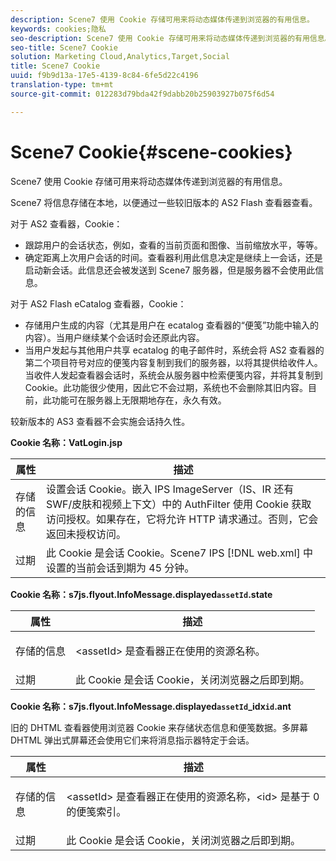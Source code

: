 ```yaml
---
description: Scene7 使用 Cookie 存储可用来将动态媒体传递到浏览器的有用信息。
keywords: cookies;隐私
seo-description: Scene7 使用 Cookie 存储可用来将动态媒体传递到浏览器的有用信息。
seo-title: Scene7 Cookie
solution: Marketing Cloud,Analytics,Target,Social
title: Scene7 Cookie
uuid: f9b9d13a-17e5-4139-8c84-6fe5d22c4196
translation-type: tm+mt
source-git-commit: 012283d79bda42f9dabb20b25903927b075f6d54

---
```



# Scene7 Cookie{#scene-cookies}

Scene7 使用 Cookie 存储可用来将动态媒体传递到浏览器的有用信息。

Scene7 将信息存储在本地，以便通过一些较旧版本的 AS2 Flash 查看器查看。

对于 AS2 查看器，Cookie：

* 跟踪用户的会话状态，例如，查看的当前页面和图像、当前缩放水平，等等。
* 确定距离上次用户会话的时间。查看器利用此信息决定是继续上一会话，还是启动新会话。此信息还会被发送到 Scene7 服务器，但是服务器不会使用此信息。

对于 AS2 Flash eCatalog 查看器，Cookie：

* 存储用户生成的内容（尤其是用户在 ecatalog 查看器的“便笺”功能中输入的内容）。当用户继续某个会话时会还原此内容。
* 当用户发起与其他用户共享 ecatalog 的电子邮件时，系统会将 AS2 查看器的第二个项目符号对应的便笺内容复制到我们的服务器，以将其提供给收件人。当收件人发起查看器会话时，系统会从服务器中检索便笺内容，并将其复制到 Cookie。此功能很少使用，因此它不会过期，系统也不会删除其旧内容。目前，此功能可在服务器上无限期地存在，永久有效。

较新版本的 AS3 查看器不会实施会话持久性。

**Cookie 名称：VatLogin.jsp**

| 属性 | 描述 |
|---|---|
| 存储的信息 | 设置会话 Cookie。嵌入 IPS ImageServer（IS、IR 还有 SWF/皮肤和视频上下文）中的 AuthFilter 使用 Cookie 获取访问授权。如果存在，它将允许 HTTP 请求通过。否则，它会返回未授权访问。 |
| 过期 | 此 Cookie 是会话 Cookie。Scene7 IPS [!DNL web.xml] 中设置的当前会话到期为 45 分钟。 |

**Cookie 名称：s7js.flyout.InfoMessage.displayed`assetId`.state**

<table id="table_6835D64C5D464A049F576621F2BE3FAD"> 
 <thead> 
  <tr> 
   <th colname="col1" class="entry"> 属性 </th> 
   <th colname="col2" class="entry"> 描述 </th> 
  </tr> 
 </thead>
 <tbody> 
  <tr> 
   <td colname="col1"> 存储的信息 </td> 
   <td colname="col2"> <p>&lt;assetId&gt; 是查看器正在使用的资源名称。 </p> </td> 
  </tr> 
  <tr> 
   <td colname="col1"> 过期 </td> 
   <td colname="col2"> 此 Cookie 是会话 Cookie，关闭浏览器之后即到期。 </td> 
  </tr> 
 </tbody> 
</table>

**Cookie 名称：s7js.flyout.InfoMessage.displayed`assetId`_idx`id`.ant**

旧的 DHTML 查看器使用浏览器 Cookie 来存储状态信息和便笺数据。多屏幕 DHTML 弹出式屏幕还会使用它们来将消息指示器特定于会话。

<table id="table_8F6CC83D32D54BEE99884318AD126C98"> 
 <thead> 
  <tr> 
   <th colname="col1" class="entry"> 属性 </th> 
   <th colname="col2" class="entry"> 描述 </th> 
  </tr> 
 </thead>
 <tbody> 
  <tr> 
   <td colname="col1"> 存储的信息 </td> 
   <td colname="col2"> <p> </p> <p> &lt;assetId&gt; 是查看器正在使用的资源名称，&lt;id&gt; 是基于 0 的便笺索引。 </p> </td> 
  </tr> 
  <tr> 
   <td colname="col1"> 过期 </td> 
   <td colname="col2"> 此 Cookie 是会话 Cookie，关闭浏览器之后即到期。 </td> 
  </tr> 
 </tbody> 
</table>

